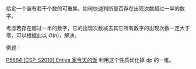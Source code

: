 给定一个装有若干个数的可重集，如何快速判断是否存在出现次数超过一半的数字。

考虑若存在超过一半的数字，它的出现次数减去其它所有数字的出现次数一定大于零，可以根据此以 $O(n)$，解决。

例题：

[P5664 [CSP-S2019] Emiya 家今天的饭](https://www.luogu.com.cn/problem/P5664) 利用这个性质优化掉 $\text{dp}$ 的一维。